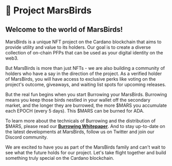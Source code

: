 # 🚀 Project MarsBirds

## Welcome to the world of MarsBirds!



MarsBirds is a unique NFT project on the Cardano blockchain that aims to provide utility and value to its holders. Our goal is to create a diverse collection of on-chain PFPs that can be used as your digital identity on the web3.

But MarsBirds is more than just NFTs - we are also building a community of holders who have a say in the direction of the project. As a verified holder of MarsBirds, you will have access to exclusive perks like voting on the project's outcome, giveaways, and waiting list spots for upcoming releases.

But the real fun begins when you start Burrowing your MarsBirds. Burrowing means you keep those birds nestled in your wallet off the secondary market, and the longer they are burrowed, the more $MARS you accumulate each EPOCH (every 5 days). This $MARS can be burned for ADA.

To learn more about the technicals of Burrowing and the distribution of $MARS, please read our [**Burrowing Whitepaper**](burrowing-whitepaper.md). And to stay up-to-date on the latest developments at MarsBirds, follow us on Twitter and join our Discord community.

We are excited to have you as part of the MarsBirds family and can't wait to see what the future holds for our project. Let's take flight together and build something truly special on the Cardano blockchain.

